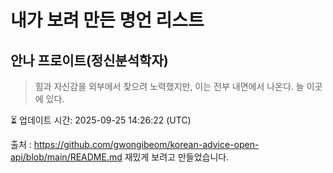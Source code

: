 # 내가 보려 만든 명언 리스트

##  안나 프로이트(정신분석학자)
> 힘과 자신감을 외부에서 찾으려 노력했지만, 이는 전부 내면에서 나온다. 늘 이곳에 있다.


⏳ 업데이트 시간: 2025-09-25 14:26:22 (UTC)

출처 : https://github.com/gwongibeom/korean-advice-open-api/blob/main/README.md
재밌게 보려고 만들었습니다.
